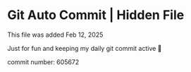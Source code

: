 # Git Auto Commit | Hidden File

This file was added Feb 12, 2025

Just for fun and keeping my daily git commit active 🤪

commit number: 605672
